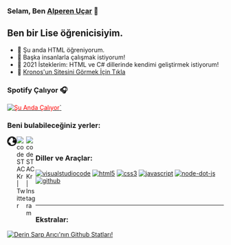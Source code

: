 ### Selam, Ben [Alperen Uçar][website] 👋


## Ben bir Lise öğrenicisiyim.

- 🌱 Şu anda HTML öğreniyorum.
- 👯 Başka insanlarla çalışmak istiyorum!
- 🥅 2021 İsteklerim: HTML ve C# dillerinde kendimi geliştirmek istiyorum!
- 🤖 [Kronos'un Sitesini Görmek İçin Tıkla](http://www.kronosbot.tk)

### Spotify Çalıyor 🎧

<a href="https://githubspotify-neon.vercel.app/now-playing?open">
    <img style=color:#FF0000; src="https://githubspotify-neon.vercel.app/now-playing" width="256" height="64" alt="Şu Anda Çalıyor">`
</a>

### Beni bulabileceğiniz yerler:

[<img align="left" alt="codeSTACKr.com" width="22px" src="https://raw.githubusercontent.com/iconic/open-iconic/master/svg/globe.svg" />][website]
[<img align="left" alt="codeSTACKr | Twitter" width="22px" src="https://cdn.jsdelivr.net/npm/simple-icons@v3/icons/twitter.svg" />][twitter]
[<img align="left" alt="codeSTACKr | Instagram" width="22px" src="https://cdn.jsdelivr.net/npm/simple-icons@v3/icons/instagram.svg" />][instagram]

<br />

### Diller ve Araçlar:
[<img src='https://cdn.jsdelivr.net/npm/simple-icons@3.0.1/icons/visualstudiocode.svg' alt='visualstudiocode' height='40'>](https://github.com/DerinSarpArici)  [<img src='https://cdn.jsdelivr.net/npm/simple-icons@3.0.1/icons/html5.svg' alt='html5' height='40'>](https://github.com/DerinSarpArici)  [<img src='https://cdn.jsdelivr.net/npm/simple-icons@3.0.1/icons/css3.svg' alt='css3' height='40'>](https://github.com/DerinSarpArici)  [<img src='https://cdn.jsdelivr.net/npm/simple-icons@3.0.1/icons/javascript.svg' alt='javascript' height='40'>](https://github.com/DerinSarpArici)  [<img src='https://cdn.jsdelivr.net/npm/simple-icons@3.0.1/icons/node-dot-js.svg' alt='node-dot-js' height='40'>](https://github.com/DerinSarpArici)  [<img src='https://cdn.jsdelivr.net/npm/simple-icons@3.0.1/icons/github.svg' alt='github' height='40'>](https://github.com/DerinSarpArici)  
<br />
<br />

---

[website]: https://derinsarparici.tk
[twitter]: https://twitter.com/DerinSarpArici
[instagram]: https://www.instagram.com/sarp_derin_arici

### Ekstralar:
[![Derin Sarp Arıcı'nın Github Statları!](https://github-readme-stats.vercel.app/api?username=sylchasiee)](https://derinsarparici.tk)
